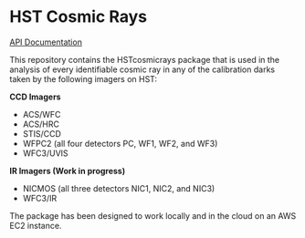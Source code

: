 # HST Cosmic Rays
[API Documentation](https://nmiles2718.github.io/hst_cosmic_rays/)

This repository contains the HSTcosmicrays package that is used in the analysis
of every identifiable cosmic ray in any of the calibration darks taken by the 
following imagers on HST:

**CCD Imagers**
- ACS/WFC
- ACS/HRC
- STIS/CCD
- WFPC2 (all four detectors PC, WF1, WF2, and WF3)
- WFC3/UVIS

**IR Imagers (Work in progress)**
- NICMOS (all three detectors NIC1, NIC2, and NIC3)
- WFC3/IR

The package has been designed to work locally and in the cloud on an AWS EC2 
instance.
